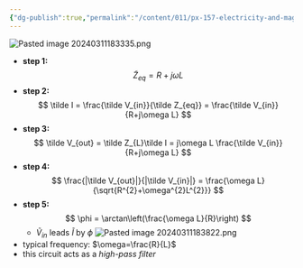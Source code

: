 ```yaml
---
{"dg-publish":true,"permalink":"/content/011/px-157-electricity-and-magnetism/px-157-e-ac-circuits/px-157-e4b-lrc-circuits-2/","noteIcon":"1","created":"2024-10-01T18:27:10.283+01:00","updated":"2024-11-26T20:11:21.220+00:00"}
---
```


![Pasted image 20240311183335.png](/img/user/pics/Pasted%20image%2020240311183335.png)
- **step 1:**
$$
\tilde Z_{eq}= R + j\omega L
$$
- **step 2:**
$$
\tilde I = \frac{\tilde V_{in}}{\tilde Z_{eq}} = \frac{\tilde V_{in}}{R+j\omega L}
$$
- **step 3:**
$$
\tilde V_{out} = \tilde Z_{L}\tilde I = j\omega L \frac{\tilde V_{in}}{R+j\omega L}
$$
- **step 4:**
$$
\frac{|\tilde V_{out}|}{|\tilde V_{in}|} = \frac{\omega L}{\sqrt{R^{2}+\omega^{2}L^{2}}}
$$
- **step 5:**
$$
\phi = \arctan\left(\frac{\omega L}{R}\right)
$$
	- ${} \tilde V_{in} {}$ leads $\tilde I$ by $\phi$
![Pasted image 20240311183822.png](/img/user/pics/Pasted%20image%2020240311183822.png)
- typical frequency: $\omega=\frac{R}{L}$
- this circuit acts as a *high-pass filter*

